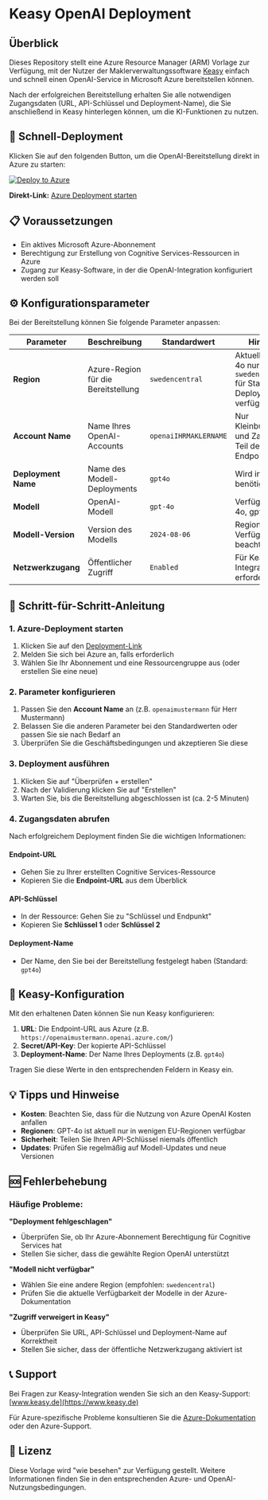 # Keasy OpenAI Deployment

## Überblick

Dieses Repository stellt eine Azure Resource Manager (ARM) Vorlage zur Verfügung, mit der Nutzer der Maklerverwaltungssoftware [Keasy](https://www.keasy.de) einfach und schnell einen OpenAI-Service in Microsoft Azure bereitstellen können.

Nach der erfolgreichen Bereitstellung erhalten Sie alle notwendigen Zugangsdaten (URL, API-Schlüssel und Deployment-Name), die Sie anschließend in Keasy hinterlegen können, um die KI-Funktionen zu nutzen.

## 🚀 Schnell-Deployment

Klicken Sie auf den folgenden Button, um die OpenAI-Bereitstellung direkt in Azure zu starten:

[![Deploy to Azure](https://aka.ms/deploytoazurebutton)](https://portal.azure.com/#create/Microsoft.Template/uri/https%3A%2F%2Fraw.githubusercontent.com%2Fvfm%2FKeasyOpenAIDeployment%2Frefs%2Fheads%2Fmain%2Fazuredeployopenai.json)

**Direkt-Link:** [Azure Deployment starten](https://portal.azure.com/#create/Microsoft.Template/uri/https%3A%2F%2Fraw.githubusercontent.com%2Fvfm%2FKeasyOpenAIDeployment%2Frefs%2Fheads%2Fmain%2Fazuredeployopenai.json)

## 📋 Voraussetzungen

- Ein aktives Microsoft Azure-Abonnement
- Berechtigung zur Erstellung von Cognitive Services-Ressourcen in Azure
- Zugang zur Keasy-Software, in der die OpenAI-Integration konfiguriert werden soll

## ⚙️ Konfigurationsparameter

Bei der Bereitstellung können Sie folgende Parameter anpassen:

| Parameter | Beschreibung | Standardwert | Hinweise |
|-----------|--------------|--------------|----------|
| **Region** | Azure-Region für die Bereitstellung | `swedencentral` | Aktuell ist GPT-4o nur in `swedencentral` für Standard-Deployments verfügbar |
| **Account Name** | Name Ihres OpenAI-Accounts | `openaiIHRMAKLERNAME` | Nur Kleinbuchstaben und Zahlen; wird Teil der Endpoint-URL |
| **Deployment Name** | Name des Modell-Deployments | `gpt4o` | Wird in Keasy benötigt |
| **Modell** | OpenAI-Modell | `gpt-4o` | Verfügbar: gpt-4o, gpt-4o-mini |
| **Modell-Version** | Version des Modells | `2024-08-06` | Regionale Verfügbarkeit beachten |
| **Netzwerkzugang** | Öffentlicher Zugriff | `Enabled` | Für Keasy-Integration erforderlich |

## 📝 Schritt-für-Schritt-Anleitung

### 1. Azure-Deployment starten
1. Klicken Sie auf den [Deployment-Link](https://portal.azure.com/#create/Microsoft.Template/uri/https%3A%2F%2Fraw.githubusercontent.com%2Fvfm%2FKeasyOpenAIDeployment%2Frefs%2Fheads%2Fmain%2Fazuredeployopenai.json)
2. Melden Sie sich bei Azure an, falls erforderlich
3. Wählen Sie Ihr Abonnement und eine Ressourcengruppe aus (oder erstellen Sie eine neue)

### 2. Parameter konfigurieren
1. Passen Sie den **Account Name** an (z.B. `openaimustermann` für Herr Mustermann)
2. Belassen Sie die anderen Parameter bei den Standardwerten oder passen Sie sie nach Bedarf an
3. Überprüfen Sie die Geschäftsbedingungen und akzeptieren Sie diese

### 3. Deployment ausführen
1. Klicken Sie auf "Überprüfen + erstellen"
2. Nach der Validierung klicken Sie auf "Erstellen"
3. Warten Sie, bis die Bereitstellung abgeschlossen ist (ca. 2-5 Minuten)

### 4. Zugangsdaten abrufen

Nach erfolgreichem Deployment finden Sie die wichtigen Informationen:

#### Endpoint-URL
- Gehen Sie zu Ihrer erstellten Cognitive Services-Ressource
- Kopieren Sie die **Endpoint-URL** aus dem Überblick

#### API-Schlüssel
- In der Ressource: Gehen Sie zu "Schlüssel und Endpunkt"
- Kopieren Sie **Schlüssel 1** oder **Schlüssel 2**

#### Deployment-Name
- Der Name, den Sie bei der Bereitstellung festgelegt haben (Standard: `gpt4o`)

## 🔧 Keasy-Konfiguration

Mit den erhaltenen Daten können Sie nun Keasy konfigurieren:

1. **URL**: Die Endpoint-URL aus Azure (z.B. `https://openaimustermann.openai.azure.com/`)
2. **Secret/API-Key**: Der kopierte API-Schlüssel
3. **Deployment-Name**: Der Name Ihres Deployments (z.B. `gpt4o`)

Tragen Sie diese Werte in den entsprechenden Feldern in Keasy ein.

## 💡 Tipps und Hinweise

- **Kosten**: Beachten Sie, dass für die Nutzung von Azure OpenAI Kosten anfallen
- **Regionen**: GPT-4o ist aktuell nur in wenigen EU-Regionen verfügbar
- **Sicherheit**: Teilen Sie Ihren API-Schlüssel niemals öffentlich
- **Updates**: Prüfen Sie regelmäßig auf Modell-Updates und neue Versionen

## 🆘 Fehlerbehebung

### Häufige Probleme:

**"Deployment fehlgeschlagen"**
- Überprüfen Sie, ob Ihr Azure-Abonnement Berechtigung für Cognitive Services hat
- Stellen Sie sicher, dass die gewählte Region OpenAI unterstützt

**"Modell nicht verfügbar"**
- Wählen Sie eine andere Region (empfohlen: `swedencentral`)
- Prüfen Sie die aktuelle Verfügbarkeit der Modelle in der Azure-Dokumentation

**"Zugriff verweigert in Keasy"**
- Überprüfen Sie URL, API-Schlüssel und Deployment-Name auf Korrektheit
- Stellen Sie sicher, dass der öffentliche Netzwerkzugang aktiviert ist

## 📞 Support

Bei Fragen zur Keasy-Integration wenden Sie sich an den Keasy-Support: [www.keasy.de](https://www.keasy.de)

Für Azure-spezifische Probleme konsultieren Sie die [Azure-Dokumentation](https://docs.microsoft.com/azure/cognitive-services/openai/) oder den Azure-Support.

## 📄 Lizenz

Diese Vorlage wird "wie besehen" zur Verfügung gestellt. Weitere Informationen finden Sie in den entsprechenden Azure- und OpenAI-Nutzungsbedingungen.